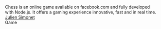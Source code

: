 Chess is an online game available on facebook.com and fully developed with Node.js. It offers a gaming experience innovative, fast and in real time.  
[Julien Simonet](https://apps.facebook.com/the-chess-game/)  
Game
